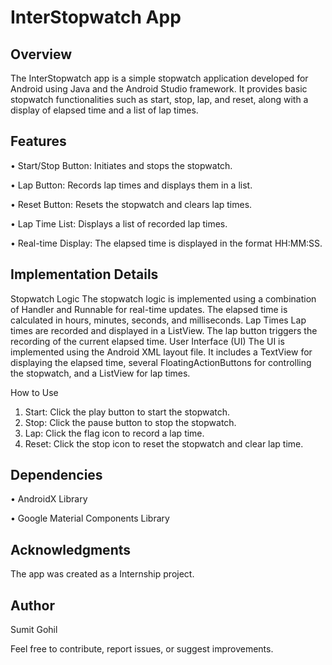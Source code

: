 # InterStopwatch App

## Overview
The InterStopwatch app is a simple stopwatch application developed for Android using Java and the Android Studio framework. It provides basic stopwatch functionalities such as start, stop, lap, and reset, along with a display of elapsed time and a list of lap times.

## Features

•	Start/Stop Button: Initiates and stops the stopwatch.

•	Lap Button: Records lap times and displays them in a list.

•	Reset Button: Resets the stopwatch and clears lap times.

•	Lap Time List: Displays a list of recorded lap times.

•	Real-time Display: The elapsed time is displayed in the format HH:MM:SS.


## Implementation Details

Stopwatch Logic
The stopwatch logic is implemented using a combination of Handler and Runnable for real-time updates. The elapsed time is calculated in hours, minutes, seconds, and milliseconds.
Lap Times
Lap times are recorded and displayed in a ListView. The lap button triggers the recording of the current elapsed time.
User Interface (UI)
The UI is implemented using the Android XML layout file. It includes a TextView for displaying the elapsed time, several FloatingActionButtons for controlling the stopwatch, and a ListView for lap times.

How to Use
1.	Start: Click the play button to start the stopwatch.
2.	Stop: Click the pause button to stop the stopwatch.
3.	Lap: Click the flag icon to record a lap time.
4.	Reset: Click the stop icon to reset the stopwatch and clear lap time.

   
## Dependencies

•	AndroidX Library

•	Google Material Components Library


## Acknowledgments

The app was created as a Internship project.

## Author
Sumit Gohil 

Feel free to contribute, report issues, or suggest improvements.
